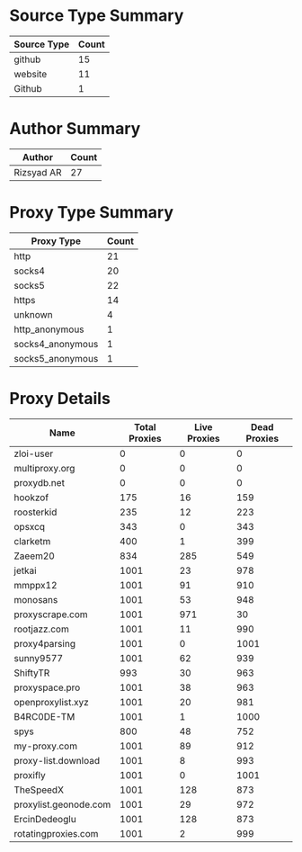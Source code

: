 # Source Type Summary

| Source Type | Count |
|-------------|-------|
| github | 15 |
| website | 11 |
| Github | 1 |


# Author Summary

| Author | Count |
|--------|-------|
| Rizsyad AR | 27 |


# Proxy Type Summary

| Proxy Type | Count |
|------------|-------|
| http | 21 |
| socks4 | 20 |
| socks5 | 22 |
| https | 14 |
| unknown | 4 |
| http_anonymous | 1 |
| socks4_anonymous | 1 |
| socks5_anonymous | 1 |


# Proxy Details

| Name | Total Proxies | Live Proxies | Dead Proxies |
|------|---------------|--------------|---------------|
| zloi-user | 0 | 0 | 0 |
| multiproxy.org | 0 | 0 | 0 |
| proxydb.net | 0 | 0 | 0 |
| hookzof | 175 | 16 | 159 |
| roosterkid | 235 | 12 | 223 |
| opsxcq | 343 | 0 | 343 |
| clarketm | 400 | 1 | 399 |
| Zaeem20 | 834 | 285 | 549 |
| jetkai | 1001 | 23 | 978 |
| mmppx12 | 1001 | 91 | 910 |
| monosans | 1001 | 53 | 948 |
| proxyscrape.com | 1001 | 971 | 30 |
| rootjazz.com | 1001 | 11 | 990 |
| proxy4parsing | 1001 | 0 | 1001 |
| sunny9577 | 1001 | 62 | 939 |
| ShiftyTR | 993 | 30 | 963 |
| proxyspace.pro | 1001 | 38 | 963 |
| openproxylist.xyz | 1001 | 20 | 981 |
| B4RC0DE-TM | 1001 | 1 | 1000 |
| spys | 800 | 48 | 752 |
| my-proxy.com | 1001 | 89 | 912 |
| proxy-list.download | 1001 | 8 | 993 |
| proxifly | 1001 | 0 | 1001 |
| TheSpeedX | 1001 | 128 | 873 |
| proxylist.geonode.com | 1001 | 29 | 972 |
| ErcinDedeoglu | 1001 | 128 | 873 |
| rotatingproxies.com | 1001 | 2 | 999 |
